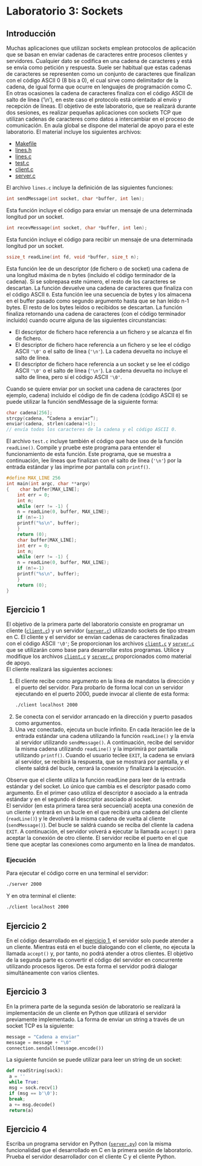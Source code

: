 # Laboratorio 3: Sockets

## Introducción
Muchas aplicaciones que utilizan sockets emplean protocolos de aplicación que se basan en enviar cadenas de caracteres entre procesos clientes y servidores. Cualquier dato se codifica en una cadena de caracteres y está se envía como petición y respuesta. Suele ser habitual que estas cadenas de caracteres se representen como un conjunto de caracteres que finalizan con el código ASCII 0 (8 bis a 0), el cual sirve como delimitador de la cadena, de igual forma que ocurre en lenguajes de programación como C. En otras ocasiones la cadena de caracteres finaliza con el código ASCII de salto de línea (‘\n’), en este caso el protocolo está orientado al envío y recepción de líneas.
El objetivo de este laboratorio, que se realizará durante dos sesiones, es realizar pequeñas aplicaciones con sockets TCP que utilizan cadenas de caracteres como datos a intercambiar en el proceso de comunicación. En aula global se dispone del material de apoyo para el este laboratorio. El material incluye los siguientes archivos:
- [Makefile](Makefile)
- [lines.h](lines.h)
- [lines.c](lines.c)
- [test.c](test.c)
- [client.c](client.c)
- [server.c](server.c)

El archivo `lines.c` incluye la definición de las siguientes funciones:  


```c
int sendMessage(int socket, char *buffer, int len);
```
Esta función incluye el código para enviar un mensaje de una determinada longitud por un socket.

```c
int recevMessage(int socket, char *buffer, int len);
```
Esta función incluye el código para recibir un mensaje de una determinada longitud por un socket.
```c
ssize_t readLine(int fd, void *buffer, size_t n);
```
Esta función lee de un descriptor (de fichero o de socket) una cadena de una longitud máxima de n bytes (incluido el código terminador de la cadena). Si se sobrepasa este número, el resto de los caracteres se descartan. La función devuelve una cadena de caracteres que finaliza con el código ASCII `0`. Esta función lee una secuencia de bytes y los almacena en el buffer pasado como segundo argumento hasta que se han leído n-1 bytes. El resto de los bytes leídos o recibidos se descartan. La función finaliza retornando una cadena de caracteres (con el código terminador incluido) cuando ocurre alguna de las siguientes circunstancias:
- El descriptor de fichero hace referencia a un fichero y se alcanza el fin de fichero.
- El descriptor de fichero hace referencia a un fichero y se lee el código ASCII `'\0'` o el salto de línea (`'\n'`). La cadena devuelta no incluye el salto de línea.
- El descriptor de fichero hace referencia a un socket y se lee el código ASCII `'\0'` o el salto de línea (`'\n'`). La cadena devuelta no incluye el salto de línea, pero sí el código ASCII `'\0'`.

Cuando se quiere enviar por un socket una cadena de caracteres (por ejemplo, cadena) incluido el código de fin de cadena (código ASCII `0`) se puede utilizar la función sendMessage de la siguiente forma:
```c
char cadena[256];
strcpy(cadena, “Cadena a enviar”);
enviar(cadena, strlen(cadena)+1);
// envía todos los caracteres de la cadena y el código ASCII 0.
```

El archivo `test.c` incluye también el código que hace uso de la función `readLine()`. Compile y pruebe este programa para entender el funcionamiento de esta función. Este programa, que se muestra a continuación, lee líneas que finalizan con el salto de línea (`'\n'`) por la entrada estándar y las imprime por pantalla con `printf()`.
```c
#define MAX_LINE 256
int main(int argc, char **argv)
{    char buffer[MAX_LINE];
    int err = 0;
    int n;
    while (err != -1) {
    n = readLine(0, buffer, MAX_LINE);
    if (n!=-1)
    printf("%s\n", buffer);
    }
    return (0);
    char buffer[MAX_LINE];
    int err = 0;
    int n;
    while (err != -1) {
    n = readLine(0, buffer, MAX_LINE);
    if (n!=-1)
    printf("%s\n", buffer);
    }
    return (0);
}
```

## Ejercicio 1
El objetivo de la primera parte del laboratorio consiste en programar un cliente ([`client.c`](client.c)) y un servidor ([`server.c`](server.c)) utilizando sockets de tipo stream en C. El cliente y el servidor se envían cadenas de caracteres finalizadas con el código ASCII `'\0'`; Se proporcionan los archivos [`client.c`](client.c) y [`server.c`](server.c) que se utilizarán como base para desarrollar estos programas. Utilice y modifique los archivos [`client.c`](client.c) y [`server.c`](server.c) proporcionados como material de apoyo.  
El cliente realizará las siguientes acciones:
1. El cliente recibe como argumento en la línea de mandatos la dirección y el puerto del servidor. Para probarlo de forma local con un servidor ejecutando en el puerto 2000, puede invocar al cliente de esta forma:
    ```bash
    ./client localhost 2000
    ```
2. Se conecta con el servidor arrancado en la dirección y puerto pasados como argumentos.
3. Una vez conectado, ejecuta un bucle infinito. En cada iteración lee de la entrada estándar una cadena utilizando la función `readLine()` y la envía al servidor utilizando `sendMessage()`. A continuación, recibe del servidor la misma cadena utilizando `readLine()` y la imprimirá por pantalla utilizando `printf()`. Cuando el usuario teclee `EXIT`, la cadena se enviará al servidor, se recibirá la respuesta, que se mostrará por pantalla, y el cliente saldrá del bucle, cerrará la conexión y finalizará la ejecución.

Observe que el cliente utiliza la función readLine para leer de la entrada estándar y del socket. Lo único que cambia es el descriptor pasado como argumento. En el primer caso utiliza el descriptor `0` asociado a la entrada estándar y en el segundo el descriptor asociado al socket.  
El servidor (en esta primera tarea será secuencial) acepta una conexión de un cliente y entrará en un bucle en el que recibirá una cadena del cliente (`readLine()`) y le devolverá la misma cadena de vuelta al cliente (`sendMessage()`). Del bucle se saldrá cuando se reciba del cliente la cadena `EXIT`. A continuación, el servidor volverá a ejecutar la llamada `accept()` para aceptar la conexión de otro cliente. El servidor recibe el puerto en el que tiene que aceptar las conexiones como argumento en la línea de mandatos.  

### Ejecución

Para ejecutar el código corre en una terminal el servidor:
```bash
./server 2000
```
Y en otra terminal el cliente:
```bash
./client localhost 2000
```

## Ejercicio 2
En el código desarrollado en el [ejercicio 1](#ejercicio-1), el servidor solo puede atender a un cliente. Mientras está en el bucle dialogando con el cliente, no ejecuta la llamada `accept()` y, por tanto, no podrá atender a otros clientes. El objetivo de la segunda parte es convertir el código del servidor en concurrente utilizando procesos ligeros. De esta forma el servidor podrá dialogar simultáneamente con varios clientes.

## Ejercicio 3
En la primera parte de la segunda sesión de laboratorio se realizará la implementación de un cliente en Python que utilizará el servidor previamente implementado. La forma de enviar un string a través de un socket TCP es la siguiente:
```python
message = "Cadena a enviar"
message = message + "\0"
connection.sendall(message.encode())
```

La siguiente función se puede utilizar para leer un string de un socket:
```python
def readString(sock):
 a = ''
 while True:
 msg = sock.recv(1)
 if (msg == b'\0'):
 break;
 a += msg.decode()
 return(a)
```

## Ejercicio 4
Escriba un programa servidor en Python ([`server.py`](server.py)) con la misma funcionalidad que el desarrollado en C en la primera sesión de laboratorio. Prueba el servidor desarrollador con el cliente C y el cliente Python.

